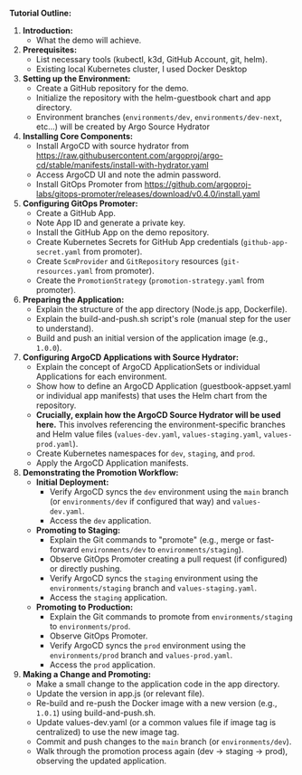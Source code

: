 **Tutorial Outline:**

1.  **Introduction:**
    *   What the demo will achieve.
2.  **Prerequisites:**
    *   List necessary tools (kubectl, k3d, GitHub Account, git, helm).
    *   Existing local Kubernetes cluster, I used Docker Desktop
3.  **Setting up the Environment:**
    *   Create a GitHub repository for the demo.
    *   Initialize the repository with the helm-guestbook chart and app directory.
    *   Environment branches (`environments/dev`, `environments/dev-next`, etc...) will be created by Argo Source Hydrator
4.  **Installing Core Components:**
    *   Install ArgoCD with source hydrator from https://raw.githubusercontent.com/argoproj/argo-cd/stable/manifests/install-with-hydrator.yaml
    *   Access ArgoCD UI and note the admin password.
    *   Install GitOps Promoter from https://github.com/argoproj-labs/gitops-promoter/releases/download/v0.4.0/install.yaml
5.  **Configuring GitOps Promoter:**
    *   Create a GitHub App.
    *   Note App ID and generate a private key.
    *   Install the GitHub App on the demo repository.
    *   Create Kubernetes Secrets for GitHub App credentials (`github-app-secret.yaml` from promoter).
    *   Create `ScmProvider` and `GitRepository` resources (`git-resources.yaml` from promoter).
    *   Create the `PromotionStrategy` (`promotion-strategy.yaml` from promoter).
6.  **Preparing the Application:**
    *   Explain the structure of the app directory (Node.js app, Dockerfile).
    *   Explain the build-and-push.sh script's role (manual step for the user to understand).
    *   Build and push an initial version of the application image (e.g., `1.0.0`).
7.  **Configuring ArgoCD Applications with Source Hydrator:**
    *   Explain the concept of ArgoCD ApplicationSets or individual Applications for each environment.
    *   Show how to define an ArgoCD Application (guestbook-appset.yaml or individual app manifests) that uses the Helm chart from the repository.
    *   **Crucially, explain how the ArgoCD Source Hydrator will be used here.** This involves referencing the environment-specific branches and Helm value files (`values-dev.yaml`, `values-staging.yaml`, `values-prod.yaml`).
    *   Create Kubernetes namespaces for `dev`, `staging`, and `prod`.
    *   Apply the ArgoCD Application manifests.
8.  **Demonstrating the Promotion Workflow:**
    *   **Initial Deployment:**
        *   Verify ArgoCD syncs the `dev` environment using the `main` branch (or `environments/dev` if configured that way) and `values-dev.yaml`.
        *   Access the `dev` application.
    *   **Promoting to Staging:**
        *   Explain the Git commands to "promote" (e.g., merge or fast-forward `environments/dev` to `environments/staging`).
        *   Observe GitOps Promoter creating a pull request (if configured) or directly pushing.
        *   Verify ArgoCD syncs the `staging` environment using the `environments/staging` branch and `values-staging.yaml`.
        *   Access the `staging` application.
    *   **Promoting to Production:**
        *   Explain the Git commands to promote from `environments/staging` to `environments/prod`.
        *   Observe GitOps Promoter.
        *   Verify ArgoCD syncs the `prod` environment using the `environments/prod` branch and `values-prod.yaml`.
        *   Access the `prod` application.
9.  **Making a Change and Promoting:**
    *   Make a small change to the application code in the app directory.
    *   Update the version in app.js (or relevant file).
    *   Re-build and re-push the Docker image with a new version (e.g., `1.0.1`) using build-and-push.sh.
    *   Update values-dev.yaml (or a common values file if image tag is centralized) to use the new image tag.
    *   Commit and push changes to the `main` branch (or `environments/dev`).
    *   Walk through the promotion process again (dev -> staging -> prod), observing the updated application.
